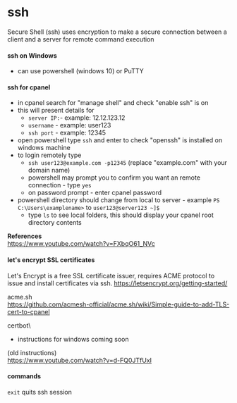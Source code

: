 # ssh
Secure Shell (ssh) uses encryption to make a secure connection between a client and a server for remote command execution
#### ssh on Windows
- can use powershell (windows 10) or PuTTY
#### ssh for cpanel
- in cpanel search for "manage shell" and check "enable ssh" is on
- this will present details for
  - `server IP:`- example: 12.12.123.12
  - `username` - example: user123
  - `ssh port` - example: 12345
- open powershell type `ssh` and enter to check "openssh" is installed on windows machine
- to login remotely type
  - `ssh user123@example.com -p12345` (replace "example.com" with your domain name)
  - powershell may prompt you to confirm you want an remote connection - type `yes`
  - on password prompt - enter cpanel password
- powershell directory should change from local to server - example `PS C:\Users\examplename>` to `user123@server123 ~]$`
  - type `ls` to see local folders, this should display your cpanel root directory contents
  
**References**\
https://www.youtube.com/watch?v=FXbqO61_NVc

#### let's encrypt SSL certificates
Let's Encrypt is a free SSL certificate issuer, requires ACME protocol to issue and install certificates via ssh.
https://letsencrypt.org/getting-started/

acme.sh\
https://github.com/acmesh-official/acme.sh/wiki/Simple-guide-to-add-TLS-cert-to-cpanel
  
certbot\
- instructions for windows coming soon

(old instructions)\
https://www.youtube.com/watch?v=d-FQ0JTfUxI


#### commands
`exit` quits ssh session
